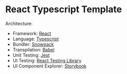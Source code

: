 # React Typescript Template

Architecture:

- Framework: [React](https://reactjs.org/)
- Language: [Typescript](https://www.typescriptlang.org/)
- Bundler: [Snowpack](https://www.snowpack.dev/)
- Transpilation: [Babel](https://babeljs.io/)
- Unit Testing: [Jest](https://jestjs.io)
- UI Testing: [React Testing Library](https://testing-library.com/docs/react-testing-library/intro)
- UI Component Explorer: [Storybook](https://storybook.js.org/)

